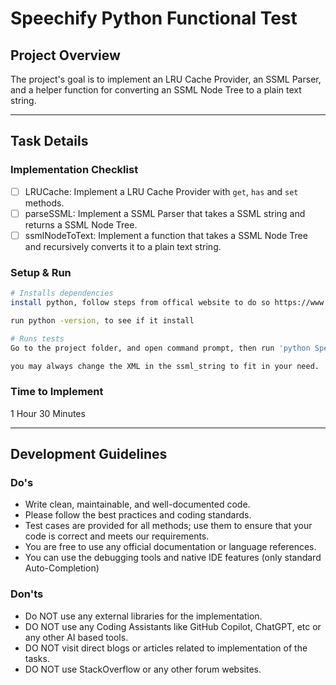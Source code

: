 # Speechify Python Functional Test

## Project Overview

The project's goal is to implement an LRU Cache Provider, an SSML Parser, and a helper function for converting an SSML Node Tree to a plain text string.

---

## Task Details

### Implementation Checklist

- [ ] LRUCache: Implement a LRU Cache Provider with `get`, `has` and `set` methods.
- [ ] parseSSML: Implement a SSML Parser that takes a SSML string and returns a SSML Node Tree.
- [ ] ssmlNodeToText: Implement a function that takes a SSML Node Tree and recursively converts it to a plain text string.

### Setup & Run

```bash
# Installs dependencies
install python, follow steps from offical website to do so https://www.python.org/downloads/

run python -version, to see if it install 

# Runs tests
Go to the project folder, and open command prompt, then run 'python Speechify.py'

you may always change the XML in the ssml_string to fit in your need.
```

### Time to Implement

1 Hour 30 Minutes

---

## Development Guidelines

### Do's

- Write clean, maintainable, and well-documented code.
- Please follow the best practices and coding standards.
- Test cases are provided for all methods; use them to ensure that your code is correct and meets our requirements.
- You are free to use any official documentation or language references.
- You can use the debugging tools and native IDE features (only standard Auto-Completion)

### Don'ts

- Do NOT use any external libraries for the implementation.
- DO NOT use any Coding Assistants like GitHub Copilot, ChatGPT, etc or any other AI based tools.
- DO NOT visit direct blogs or articles related to implementation of the tasks.
- DO NOT use StackOverflow or any other forum websites.
